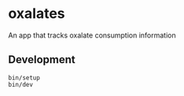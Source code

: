 # oxalates
An app that tracks oxalate consumption information

## Development

```
bin/setup
bin/dev
```
